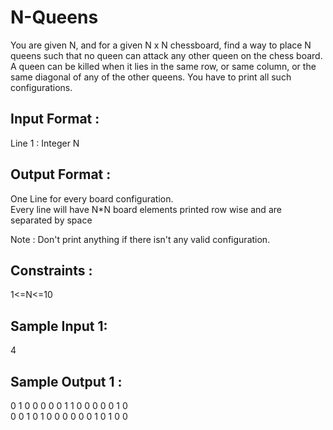 # N-Queens

You are given N, and for a given N x N chessboard, find a way to place N queens such that no queen can attack any other queen on the chess board. A queen can be killed when it lies in the same row, or same column, or the same diagonal of any of the other queens. You have to print all such configurations.  

## Input Format :

Line 1 : Integer N  

## Output Format :  

One Line for every board configuration.   
Every line will have N*N board elements printed row wise and are separated by space  

Note : Don't print anything if there isn't any valid configuration.  

## Constraints :
1<=N<=10  

## Sample Input 1:

4  

## Sample Output 1 :  

0 1 0 0 0 0 0 1 1 0 0 0 0 0 1 0   
0 0 1 0 1 0 0 0 0 0 0 1 0 1 0 0   

